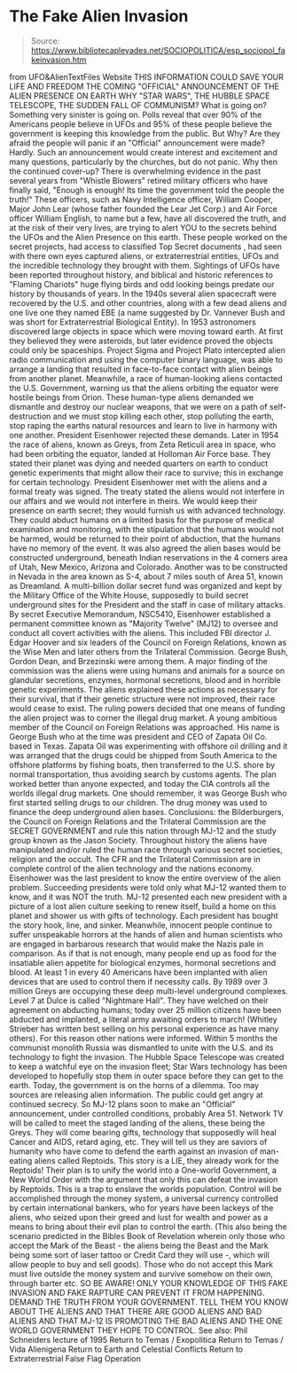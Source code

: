 # The Fake Alien Invasion

> Source: https://www.bibliotecapleyades.net/SOCIOPOLITICA/esp_sociopol_fakeinvasion.htm

from UFO&AlienTextFiles Website
THIS INFORMATION COULD SAVE YOUR LIFE AND FREEDOM THE COMING "OFFICIAL" ANNOUNCEMENT OF THE ALIEN PRESENCE ON EARTH WHY "STAR WARS", THE HUBBLE SPACE TELESCOPE, THE SUDDEN FALL OF COMMUNISM?
What is going on?
Something very sinister is going on. Polls reveal that over 90% of the Americans people believe in UFOs and 95% of these people believe the government is keeping this knowledge from the public.
But Why?
Are they afraid the people will panic if an "Official" announcement were made? Hardly. Such an announcement would create interest and excitement and many questions, particularly by the churches, but do not panic. Why then the continued cover-up? There is overwhelming evidence in the past several years from "Whistle Blowers" retired military officers who have finally said,
"Enough is enough! Its time the government told the people the truth!"
These officers, such as Navy Intelligence officer, William Cooper, Major John Lear (whose father founded the Lear Jet Corp.) and Air Force officer William English, to name but a few, have all discovered the truth, and at the risk of their very lives, are trying to alert YOU to the secrets behind the UFOs and the Alien Presence on this earth.
These people worked on the secret projects, had access to classified Top Secret documents , had seen with there own eyes captured aliens, or extraterrestrial entities, UFOs and the incredible technology they brought with them. Sightings of UFOs have been reported throughout history, and biblical and historic references to "Flaming Chariots" huge flying birds and odd looking beings predate our history by thousands of years. In the 1940s several alien spacecraft were recovered by the U.S. and other countries, along with a few dead aliens and one live one they named EBE (a name suggested by Dr. Vannever Bush and was short for Extraterrestrial Biological Entity). In 1953 astronomers discovered large objects in space which were moving toward earth.
At first they believed they were asteroids, but later evidence proved the objects could only be spaceships. Project Sigma and Project Plato intercepted alien radio communication and using the computer binary language, was able to arrange a landing that resulted in face-to-face contact with alien beings from another planet.
Meanwhile, a race of human-looking aliens contacted the U.S. Government, warning us that the aliens orbiting the equator were hostile beings from Orion.
These human-type aliens demanded we dismantle and destroy our nuclear weapons, that we were on a path of self-destruction and we must stop killing each other, stop polluting the earth, stop raping the earths natural resources and learn to live in harmony with one another. President Eisenhower rejected these demands. Later in 1954 the race of aliens, known as Greys, from Zeta Reticuli area in space, who had been orbiting the equator, landed at Holloman Air Force base.
They stated their planet was dying and needed quarters on earth to conduct genetic experiments that might allow their race to survive; this in exchange for certain technology.
President Eisenhower met with the aliens and a formal treaty was signed. The treaty stated the aliens would not interfere in our affairs and we would not interfere in theirs. We would keep their presence on earth secret; they would furnish us with advanced technology.
They could abduct humans on a limited basis for the purpose of medical examination and monitoring, with the stipulation that the humans would not be harmed, would be returned to their point of abduction, that the humans have no memory of the event. It was also agreed the alien bases would be constructed underground, beneath Indian reservations in the 4 corners area of Utah, New Mexico, Arizona and Colorado.
Another was to be constructed in Nevada in the area known as S-4, about 7 miles south of Area 51, known as Dreamland. A multi-billion dollar secret fund was organized and kept by the Military Office of the White House, supposedly to build secret underground sites for the President and the staff in case of military attacks. By secret Executive Memorandum, NSC5410, Eisenhower established a permanent committee known as "Majority Twelve" (MJ12) to oversee and conduct all covert activities with the aliens. This included FBI director J. Edgar Hoover and six leaders of the Council on Foreign Relations, known as the Wise Men and later others from the Trilateral Commission. George Bush, Gordon Dean, and Brzezinski were among them. A major finding of the commission was the aliens were using humans and animals for a source on glandular secretions, enzymes, hormonal secretions, blood and in horrible genetic experiments. The aliens explained these actions as necessary for their survival, that if their genetic structure were not improved, their race would cease to exist. The ruling powers decided that one means of funding the alien project was to corner the illegal drug market. A young ambitious member of the Council on Foreign Relations was approached. His name is George Bush who at the time was president and CEO of Zapata Oil Co. based in Texas.
Zapata Oil was experimenting with offshore oil drilling and it was arranged that the drugs could be shipped from South America to the offshore platforms by fishing boats, then transferred to the U.S. shore by normal transportation, thus avoiding search by customs agents. The plan worked better than anyone expected, and today the CIA controls all the worlds illegal drug markets. One should remember, it was George Bush who first started selling drugs to our children. The drug money was used to finance the deep underground alien bases. Conclusions: the Bilderburgers, the Council on Foreign Relations and the Trilateral Commission are the SECRET GOVERNMENT and rule this nation through MJ-12 and the study group known as the Jason Society. Throughout history the aliens have manipulated and/or ruled the human race through various secret societies, religion and the occult. The CFR and the Trilateral Commission are in complete control of the alien technology and the nations economy. Eisenhower was the last president to know the entire overview of the alien problem.
Succeeding presidents were told only what MJ-12 wanted them to know, and it was NOT the truth.
MJ-12 presented each new president with a picture of a lost alien culture seeking to renew itself, build a home on this planet and shower us with gifts of technology. Each president has bought the story hook, line, and sinker. Meanwhile, innocent people continue to suffer unspeakable horrors at the hands of alien and human scientists who are engaged in barbarous research that would make the Nazis pale in comparison.
As if that is not enough, many people end up as food for the insatiable alien appetite for biological enzymes, hormonal secretions and blood. At least 1 in every 40 Americans have been implanted with alien devices that are used to control them if necessity calls. By 1989 over 3 million Greys are occupying these deep multi-level underground complexes.
Level 7 at Dulce is called "Nightmare Hall". They have welched on their agreement on abducting humans; today over 25 million citizens have been abducted and implanted, a literal army awaiting orders to march! (Whitley Strieber has written best selling on his personal experience as have many others).
For this reason other nations were informed. Within 5 months the communist monolith Russia was dismantled to unite with the U.S. and its technology to fight the invasion. The Hubble Space Telescope was created to keep a watchful eye on the invasion fleet; Star Wars technology has been developed to hopefully stop them in outer space before they can get to the earth. Today, the government is on the horns of a dilemma. Too may sources are releasing alien information. The public could get angry at continued secrecy. So MJ-12 plans soon to make an "Official" announcement, under controlled conditions, probably Area 51. Network TV will be called to meet the staged landing of the aliens, these being the Greys.
They will come bearing gifts, technology that supposedly will heal Cancer and AIDS, retard aging, etc. They will tell us they are saviors of humanity who have come to defend the earth against an invasion of man-eating aliens called Reptoids. This story is a LIE, they already work for the Reptoids!
Their plan is to unify the world into a One-world Government, a New World Order with the argument that only this can defeat the invasion by Reptoids. This is a trap to enslave the worlds population. Control will be accomplished through the money system, a universal currency controlled by certain international bankers, who for years have been lackeys of the aliens, who seized upon their greed and lust for wealth and power as a means to bring about their evil plan to control the earth.
(This also being the scenario predicted in the Bibles Book of Revelation wherein only those who accept the Mark of the Beast - the aliens being the Beast and the Mark being some sort of laser tattoo or Credit Card they will use -, which will allow people to buy and sell goods).
Those who do not accept this Mark must live outside the money system and survive somehow on their own, through barter etc. SO BE AWARE! ONLY YOUR KNOWLEDGE OF THIS FAKE INVASION AND FAKE RAPTURE CAN PREVENT IT FROM HAPPENING. DEMAND THE TRUTH FROM YOUR GOVERNMENT.
TELL THEM YOU KNOW ABOUT THE ALIENS AND THAT THERE ARE GOOD ALIENS AND BAD ALIENS AND THAT MJ-12 IS PROMOTING THE BAD ALIENS AND THE ONE WORLD GOVERNMENT THEY HOPE TO CONTROL. See also: Phil Schneiders lecture of 1995
Return to Temas / Exopolitica
Return to Temas / Vida Alienigena
Return to Earth and Celestial Conflicts
Return to Extraterrestrial False Flag Operation
